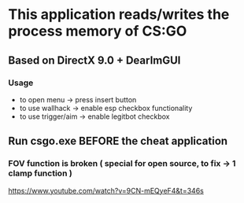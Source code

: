 # This application reads/writes the process memory of CS:GO
## Based on DirectX 9.0 + DearImGUI
### Usage
* to open menu -> press insert button
* to use wallhack -> enable esp checkbox functionality 
* to use trigger/aim -> enable legitbot checkbox
## Run csgo.exe BEFORE the cheat application
### FOV function is broken ( special for open source, to fix -> 1 clamp function )
https://www.youtube.com/watch?v=9CN-mEQyeF4&t=346s
